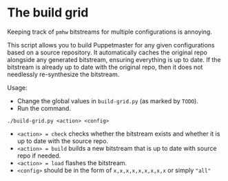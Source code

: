 # The build grid

Keeping track of `pmhw` bitstreams for multiple configurations is annoying.

This script allows you to build Puppetmaster for any given configurations based on a source repository.
It automatically caches the original repo alongside any generated bitstream, ensuring everything is up to date.
If the bitstream is already up to date with the original repo, then it does not needlessly re-synthesize the bitstream.

Usage:
- Change the global values in `build-grid.py` (as marked by `TODO`).
- Run the command.
```
./build-grid.py <action> <config>
```
- `<action> = check` checks whether the bitstream exists and whether it is up to date with the source repo.
- `<action> = build` builds a new bitstream that is up to date with source repo if needed.
- `<action> = load` flashes the bitstream.
- `<config>` should be in the form of `x,x,x,x,x,x,x,x,x` or simply `"all"`